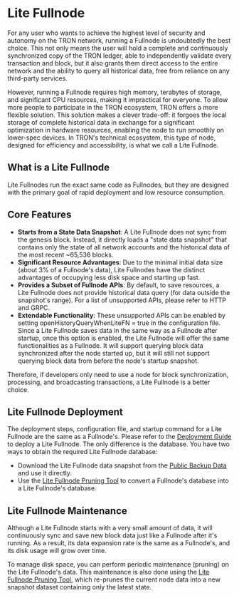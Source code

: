# Lite Fullnode

For any user who wants to achieve the highest level of security and autonomy on the TRON network, running a Fullnode is undoubtedly the best choice. This not only means the user will hold a complete and continuously synchronized copy of the TRON ledger, able to independently validate every transaction and block, but it also grants them direct access to the entire network and the ability to query all historical data, free from reliance on any third-party services.

However, running a Fullnode requires high memory, terabytes of storage, and significant CPU resources, making it impractical for everyone. To allow more people to participate in the TRON ecosystem, TRON offers a more flexible solution. This solution makes a clever trade-off: it forgoes the local storage of complete historical data in exchange for a significant optimization in hardware resources, enabling the node to run smoothly on lower-spec devices. In TRON's technical ecosystem, this type of node, designed for efficiency and accessibility, is what we call a Lite Fullnode.

## What is a Lite Fullnode
Lite Fullnodes run the exact same code as Fullnodes, but they are designed with the primary goal of rapid deployment and low resource consumption.

## Core Features
  - **Starts from a State Data Snapshot**: A Lite Fullnode does not sync from the genesis block. Instead, it directly loads a "state data snapshot" that contains only the state of all network accounts and the historical data of the most recent ~65,536 blocks.
 - **Significant Resource Advantages**: Due to the minimal initial data size (about 3% of a Fullnode's data), Lite Fullnodes have the distinct advantages of occupying less disk space and starting up fast.
 - **Provides a Subset of Fullnode APIs**: By default, to save resources, a Lite Fullnode does not provide historical data query (for data outside the snapshot's range). For a list of unsupported APIs, please refer to HTTP and GRPC.
 - **Extendable Functionality**: These unsupported APIs can be enabled by setting openHistoryQueryWhenLiteFN = true in the configuration file. Since a Lite Fullnode saves data in the same way as a Fullnode after startup, once this option is enabled, the Lite Fullnode will offer the same functionalities as a Fullnode. It will support querying block data synchronized after the node started up, but it will still not support querying block data from before the node's startup snapshot.

Therefore, if developers only need to use a node for block synchronization, processing, and broadcasting transactions, a Lite Fullnode is a better choice.

## Lite Fullnode Deployment
The deployment steps, configuration file, and startup command for a Lite Fullnode are the same as a Fullnode's. Please refer to the [Deployment Guide](installing_javatron.md) to deploy a Lite Fullnode. The only difference is the database. You have two ways to obtain the required Lite Fullnode database:

 - Download the Lite Fullnode data snapshot from the [Public Backup Data](backup_restore.md/#lite-fullnode) and use it directly.
 - Use the [Lite Fullnode Pruning Tool](toolkit.md/#_5) to convert a Fullnode's database into a Lite Fullnode's database.


## Lite Fullnode Maintenance
Although a Lite Fullnode starts with a very small amount of data, it will continuously sync and save new block data just like a Fullnode after it's running. As a result, its data expansion rate is the same as a Fullnode's, and its disk usage will grow over time.

To manage disk space, you can perform periodic maintenance (pruning) on the Lite Fullnode's data. This maintenance is also done using the [Lite Fullnode Pruning Tool](toolkit.md/#_5), which re-prunes the current node data into a new snapshot dataset containing only the latest state.
